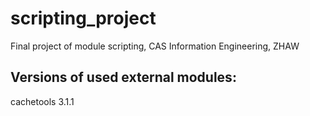 # scripting_project
Final project of module scripting, CAS Information Engineering, ZHAW


## Versions of used external modules:

cachetools                         3.1.1

